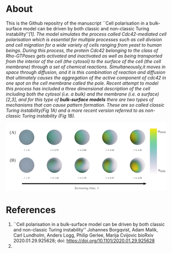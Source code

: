 # About 
This is the Github repositry of the manuscript ``Cell polarisation in a bulk-surface model can be driven by both classic and non-classic Turing instability''<cite>[1]<cite>. The model simulates the process called Cdc42-mediated cell polarisation which is essential for multiple processes such as cell division and cell migration for a wide variety of cells ranging from yeast to human beings. During this process, the protein Cdc42 belonging to the class of Rho-GTPases gets activated and inactivated as well as being transported from the interior of the cell (the cytosol) to the surface of the cell (the cell membrane) through a set of chemical reactions. Simultaneously,it moves in space through diffusion, and it is this combination of reaction and diffusion that ultimately causes the aggregation of the active component of cdc42 in one spot on the cell membrane called the pole. Recent attempt to model this process has included a three dimensional description of the cell including both the cytosol (i.e. a bulk) and the membrane (i.e. a surface) <cite>[2,3]<cite>, and for this type of **bulk-surface models** there are two types of mechanisms that can cause pattern formation. These are so called *classic Turing instability*(Fig 1A) and a more recent version referred to as *non-classic Turing instability*  (Fig 1B).  





![**Figure 1:** The evolution of a pole being a single spot of active cdc42 for two different cases: (A) Classic Turing instability and (B) Non-classic Turing instability.](./Figures/evolutionPattern/evolutionPattern.png "Title")





























# References
1. ``Cell polarisation in a bulk-surface model can be driven by both classic and non-classic Turing instability''
Johannes Borgqvist, Adam Malik, Carl Lundholm, Anders Logg, Philip Gerlee, Marija Cvijovic
bioRxiv 2020.01.29.925628; doi: https://doi.org/10.1101/2020.01.29.925628 
2.
